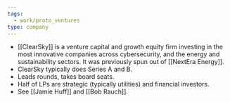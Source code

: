 ```yaml
---
tags:
  - work/proto_ventures
type: company
---
```

- [[ClearSky]] is a venture capital and growth equity firm investing in the most innovative companies across cybersecurity, and the energy and sustainability sectors. It was previously spun out of [[NextEra Energy]].
- ClearSky typically does Series A and B.
- Leads rounds, takes board seats.
- Half of LPs are strategic (typically utilities) and financial investors.
- See [[Jamie Huff]] and [[Bob Rauch]].